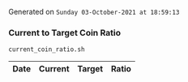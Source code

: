 Generated on `Sunday 03-October-2021 at 18:59:13`

### Current to Target Coin Ratio
`current_coin_ratio.sh`

Date|Current|Target|Ratio
---|---|---|---
